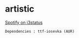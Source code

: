 # artistic


<a href="https://github.com/rpieja/i3spotifystatus"> Spotify on i3status </a>


```Dependencies : ttf-iosevka (AUR)```
